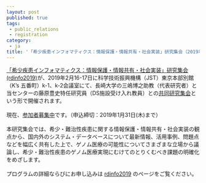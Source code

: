 ```yaml
---
layout: post
published: true
tags:
 - public_relations
 - registration
category:
 - ja
title: '「希少疾患インフォマティクス：情報保護・情報共有・社会実装」研究集会（2019年2月16-17日@東京市ヶ谷）の参加者募集中です'
---
```

[「希少疾患インフォマティクス：情報保護・情報共有・社会実装」研究集会(rdinfo2019)](https://github.com/misshie/rdinfo2019/blob/master/readme.md)が、2019年2月16-17日に科学技術振興機構（JST）東京本部別館（K’s 五番町）k-1、k-2会議室にて、長崎大学の三嶋博之助教（代表研究者）と当センターの藤原豊史特任研究員（DS施設受け入れ教員）との[共同研究集会](https://ds.rois.ac.jp/article/2018rois-ds-joint_result/)という形で開催されます。  
<br />
現在、[参加者募集中](https://docs.google.com/forms/d/e/1FAIpQLSftihqZi-4z6ewvzowWg4Ohvu7xEpdnZe-TD7FcVrQ7l49CGQ/viewform)です。（申込締切：2019年1月31日(木)まで）  
<br />
本研究集会では、希少・難治性疾患に関する情報保護・情報共有・社会実装の観点から、国内外のシステム・データベースについて最新情報、活用事例、問題点などを幅広く共有した上で、ゲノム医療の可能性についてさまざまな立場から議論し、希少・難治性疾患のゲノム医療実現にむけてのとりくむべき課題の明確化をめざします。  
<br />
プログラムの詳細ならびにお申し込みは [rdinfo2019](https://misshie.github.io/rdinfo2019/) のページをご覧ください。
